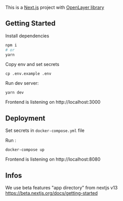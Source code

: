 This is a [Next.js](https://nextjs.org/) project with [OpenLayer library](https://openlayers.org/)

## Getting Started

Install dependencies

```bash
npm i
# or
yarn
```

Copy env and set secrets

```
cp .env.example .env
```

Run dev server:

```
yarn dev
```

Frontend is listening on http://localhost:3000

## Deployment

Set secrets in `docker-compose.yml` file

Run :

```
docker-compose up
```

Frontend is listening on http://localhost:8080

## Infos

We use beta features "app directory" from nextjs v13 https://beta.nextjs.org/docs/getting-started
